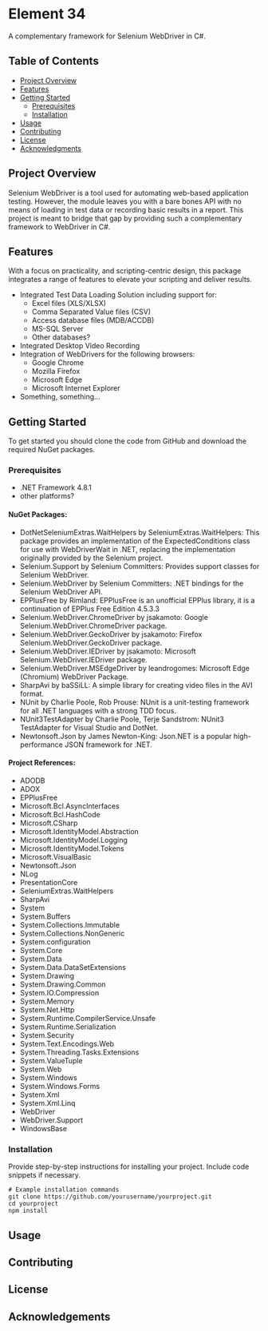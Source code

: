 # Element 34

A complementary framework for Selenium WebDriver in C#.

## Table of Contents

- [Project Overview](#project-overview)
- [Features](#features)
- [Getting Started](#getting-started)
  - [Prerequisites](#prerequisites)
  - [Installation](#installation)
- [Usage](#usage)
- [Contributing](#contributing)
- [License](#license)
- [Acknowledgments](#acknowledgments)

## Project Overview

Selenium WebDriver is a tool used for automating web-based application testing.  However, the module leaves you with a bare bones API with no means of loading in test data or recording basic results in a report.  This project is meant to bridge that gap by providing such a complementary framework to WebDriver in C#.

## Features

With a focus on practicality, and scripting-centric design, this package integrates a range of features to elevate your scripting and deliver results.

- Integrated Test Data Loading Solution including support for:
	- Excel files (XLS/XLSX)
	- Comma Separated Value files (CSV)
	- Access database files (MDB/ACCDB)
	- MS-SQL Server
	- Other databases?
- Integrated Desktop Video Recording
- Integration of WebDrivers for the following browsers:
	- Google Chrome
	- Mozilla Firefox
	- Microsoft Edge
	- Microsoft Internet Explorer
- Something, something...

## Getting Started

To get started you should clone the code from GitHub and download the required NuGet packages.

### Prerequisites
- .NET Framework 4.8.1
- other platforms?

#### NuGet Packages:
- DotNetSeleniumExtras.WaitHelpers by SeleniumExtras.WaitHelpers: This package provides an implementation of the ExpectedConditions class for use with WebDriverWait in .NET, replacing the implementation originally provided by the Selenium project.
- Selenium.Support by Selenium Committers: Provides support classes for Selenium WebDriver.
- Selenium.WebDriver by Selenium Committers: .NET bindings for the Selenium WebDriver API.
- EPPlusFree by Rimland: EPPlusFree is an unofficial EPPlus library, it is a continuation of EPPlus Free Edition 4.5.3.3
- Selenium.WebDriver.ChromeDriver by jsakamoto: Google Selenium.WebDriver.ChromeDriver package.
- Selenium.WebDriver.GeckoDriver by jsakamoto: Firefox Selenium.WebDriver.GeckoDriver package.
- Selenium.WebDriver.IEDriver by jsakamoto: Microsoft Selenium.WebDriver.IEDriver package.
- Selenium.WebDriver.MSEdgeDriver by leandrogomes: Microsoft Edge (Chromium) WebDriver Package.
- SharpAvi by baSSiLL: A simple library for creating video files in the AVI format.
- NUnit by Charlie Poole, Rob Prouse: NUnit is a unit-testing framework for all .NET languages with a strong TDD focus.
- NUnit3TestAdapter by Charlie Poole, Terje Sandstrom:  NUnit3 TestAdapter for Visual Studio and DotNet.
- Newtonsoft.Json by James Newton-King: Json.NET is a popular high-performance JSON framework for .NET.

#### Project References:
- ADODB
- ADOX
- EPPlusFree
- Microsoft.Bcl.AsyncInterfaces
- Microsoft.Bcl.HashCode
- Microsoft.CSharp
- Microsoft.IdentityModel.Abstraction
- Microsoft.IdentityModel.Logging
- Microsoft.IdentityModel.Tokens
- Microsoft.VisualBasic
- Newtonsoft.Json
- NLog
- PresentationCore
- SeleniumExtras.WaitHelpers
- SharpAvi
- System
- System.Buffers
- System.Collections.Immutable
- System.Collections.NonGeneric
- System.configuration
- System.Core
- System.Data
- System.Data.DataSetExtensions
- System.Drawing
- System.Drawing.Common
- System.IO.Compression
- System.Memory
- System.Net.Http
- System.Runtime.CompilerService.Unsafe
- System.Runtime.Serialization
- System.Security
- System.Text.Encodings.Web
- System.Threading.Tasks.Extensions
- System.ValueTuple
- System.Web
- System.Windows
- System.Windows.Forms
- System.Xml
- System.Xml.Linq
- WebDriver
- WebDriver.Support
- WindowsBase

### Installation

Provide step-by-step instructions for installing your project. Include code snippets if necessary.

```shell
# Example installation commands
git clone https://github.com/yourusername/yourproject.git
cd yourproject
npm install
```

## Usage

## Contributing

## License

## Acknowledgements



